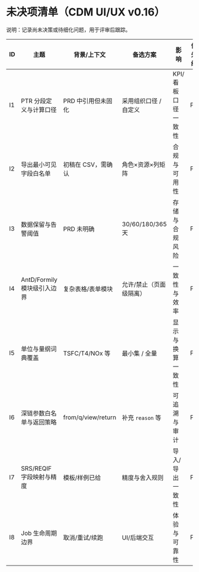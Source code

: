  # 未决项清单（CDM UI/UX v0.16）

 说明：记录尚未决策或待细化问题，用于评审后跟踪。

 | ID | 主题 | 背景/上下文 | 备选方案 | 影响 | 优先级 | Owner | Due | 状态 |
 |---|---|---|---|---|---|---|---|---|
 | I1 | PTR 分段定义与计算口径 | PRD 中引用但未固化 | 采用组织口径 / 自定义 | KPI/看板口径一致性 | P1 |  |  | Open |
 | I2 | 导出最小可见字段白名单 | 初稿在 CSV，需确认 | 角色×资源×列矩阵 | 合规与可用性 | P1 |  |  | Open |
 | I3 | 数据保留与告警阈值 | PRD 未明确 | 30/60/180/365 天 | 存储与合规风险 | P2 |  |  | Open |
 | I4 | AntD/Formily 模块级引入边界 | 复杂表格/表单模块 | 允许/禁止（页面级隔离） | 一致性与效率 | P2 |  |  | Open |
 | I5 | 单位与量纲词典覆盖 | TSFC/T4/NOx 等 | 最小集 / 全量 | 显示与换算一致性 | P2 |  |  | Open |
 | I6 | 深链参数白名单与返回策略 | from/q/view/return | 补充 `reason` 等 | 可追溯与审计 | P2 |  |  | Open |
 | I7 | SRS/REQIF 字段映射与精度 | 模板/样例已给 | 精度与舍入规则 | 导入/导出一致性 | P2 |  |  | Open |
 | I8 | Job 生命周期边界 | 取消/重试/续跑 | UI/后端交互 | 体验与可靠性 | P2 |  |  | Open |

